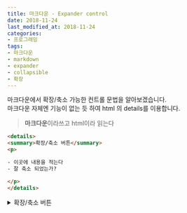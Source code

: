 ```yaml
---
title: 마크다운 - Expander control
date: 2018-11-24
last_modified_at: 2018-11-24
categories:
- 프로그래밍
tags:
- 마크다운
- markdown
- expander
- collapsible
- 확장
---
```


마크다운에서 확장/축소 가능한 컨트롤 문법을 알아보겠습니다. <br>
마크다운 자체엔 기능이 없는 듯 하여 html 의 details를 이용합니다.

> **마크다운**이라쓰고 html이라 읽는다

```html
<details>
<summary>확장/축소 버튼</summary>
<p>

- 이곳에 내용을 적는다
- 잘 축소 되었는가?

</p>
</details>
```

<details>
<summary>확장/축소 버튼</summary>
<p>

- 이곳에 내용을 적는다
- 잘 축소 되었는가?

</p>
</details>
